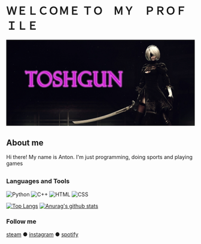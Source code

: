 # ＷＥＬＣＯＭＥ 	ＴＯ⠀	ＭＹ⠀	ＰＲＯＦＩＬＥ
![Header](https://github.com/TOSHGUN/toshgun/blob/main/assets/logo_github.gif)

## About me 
Hi there! My name is Anton. I'm just programming, doing sports and playing games
##
### Languages and Tools
![Python](https://img.shields.io/badge/-Python-090909?style=for-the-badge&logo=Python&logoColor=yellow) ![C++](https://img.shields.io/badge/-C%2b%2b-090909?style=for-the-badge&logo=C%2b%2b&logoColor=blue) ![HTML](https://img.shields.io/badge/-HTML-090909?style=for-the-badge&logo=HTML&logoColor=orange) ![CSS](https://img.shields.io/badge/-CSS-090909?style=for-the-badge&logo=CSS&logoColor=orange)

[![Top Langs](https://github-readme-stats.vercel.app/api/top-langs/?username=toshgun)](https://github.com/toshgun/github-readme-stats) [![Anurag's github stats](https://github-readme-stats.vercel.app/api?username=toshgun&show_icons=true&theme=tokyonight&count_private=true)](https://github.com/toshgun/github-readme-stats)

### Follow me
[steam](https://steamcommunity.com/id/toshgun13/) ● [instagram](https://www.instagram.com/toshgun13/) ● [spotify](https://open.spotify.com/user/31cidwftcywfngs5tijdbdaoyzle)
